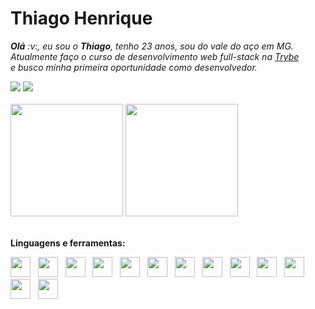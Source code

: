 <h1>Thiago Henrique</h1>

<p>
<i><b>Olá</b> :v:, eu sou o <b>Thiago</b>, tenho 23 anos, sou do vale do aço em MG. </i><i>Atualmente faço o curso de desenvolvimento web full-stack na <a href="https://www.betrybe.com/" target="_blank">Trybe</a></br>e busco minha primeira oportunidade como desenvolvedor.</i>
</p>

<div>
  <a href="https://www.linkedin.com/in/thiago-henrique-da-silva-souza-634162127/"><img src="https://img.shields.io/badge/-Thiago%20Henrique-1C1917?style=flat-square&logo=Linkedin&logoColor=white&link=https://www.linkedin.com/in/Thiago-schell-Henrique/"/></a>
  <a href="mailto:thiagoedusan5.11@outlook.com"><img src="https://img.shields.io/badge/-thiagoedusan5.11@outlook.com-1C1917?style=flat-square&logo=Gmail&logoColor=white&link=mailto:thiagoedusan5.11@outlook.com"/></a>
</div>

<br>

<!-- GITHUB STATUS -->
<div>
  <img height="180em" src="https://github-readme-stats.vercel.app/api?username=ts-dart&show_icons=true&hide=&count_private=true&title_color=a855f7&text_color=ffffff&icon_color=ec4899&bg_color=1c1917&hide_border=true&show_icons=true"/>
  <img height="180em" src="https://github-readme-stats.vercel.app/api/top-langs/?username=ts-dart&layout=compact&langs_count=7&title_color=a855f7&text_color=ffffff&icon_color=ec4899&bg_color=1c1917&hide_border=true&show_icons=true"/>
</div>

<br/>

<p><b>Linguagens e ferramentas:</b></p>
<code><a href="https://www.gnu.org/software/bash/" target="_blank"><img height="32" src="https://github.com/joaopauloaramuni/joaopauloaramuni/blob/master/img/bash.png?raw=true"/></a></code>
&nbsp; 
<code><a href="https://www.python.org/" target="_blank"><img width="32" height="32" src="https://github.com/joaopauloaramuni/joaopauloaramuni/blob/master/img/python.png?raw=true"/></a></code>
&nbsp;
<code><a href="https://www.w3schools.com/html/" target="_blank"><img width="32" height="32" src="https://github.com/joaopauloaramuni/joaopauloaramuni/blob/master/img/html.svg"/></a></code>
&nbsp; 
<code><a href="https://www.w3schools.com/css/" target="_blank"><img width="32" height="32" src="https://github.com/joaopauloaramuni/joaopauloaramuni/blob/master/img/css.svg"/></a></code>
&nbsp; 
<code><a href="https://www.w3schools.com/js/" target="_blank"><img width="32" height="32" src="https://github.com/joaopauloaramuni/joaopauloaramuni/blob/master/img/js.png"/></a></code>
&nbsp; 
<code><a href="https://pt-br.reactjs.org/" target="_blank"><img width="32" height="32" src="https://github.com/joaopauloaramuni/joaopauloaramuni/blob/master/img/react.png"/></a></code>
&nbsp; 
<code><a href="https://www.mysql.com/" target="_blank"><img width="32" height="32" src="https://github.com/joaopauloaramuni/joaopauloaramuni/blob/master/img/mysql.png"/></a></code>
&nbsp; 
<code><a href="https://www.mongodb.com/pt-br" target="_blank"><img width="32" height="32" src="https://github.com/joaopauloaramuni/joaopauloaramuni/blob/master/img/mongodb.png"/></a></code>
&nbsp; 
<code><a href="https://nodejs.org/en/" target="_blank"><img width="32" height="32" src="https://github.com/joaopauloaramuni/joaopauloaramuni/blob/master/img/nodejs.png"/></a></code>
&nbsp; 
<code><a href="https://www.docker.com/" target="_blank"><img width="32" height="32" src="https://github.com/joaopauloaramuni/joaopauloaramuni/blob/master/img/docker.png"/></a></code>
&nbsp; 
<code><a href="https://www.heroku.com/" target="_blank"><img width="32" height="32" src="https://github.com/joaopauloaramuni/joaopauloaramuni/blob/master/img/heroku.png"/></a></code>
&nbsp; 
<code><a href="https://www.postman.com/" target="_blank"><img width="32" height="32" src="https://github.com/joaopauloaramuni/joaopauloaramuni/blob/master/img/postman.png"/></a></code>
&nbsp; 
<code><a href="https://code.visualstudio.com/" target="_blank"><img width="32" height="32" src="https://github.com/joaopauloaramuni/joaopauloaramuni/blob/master/img/vs.png"/></a></code>
